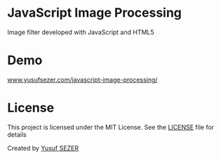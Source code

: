
# JavaScript Image Processing
Image filter developed with JavaScript and HTML5

# Demo
www.yusufsezer.com/javascript-image-processing/

# License
This project is licensed under the MIT License. See the [LICENSE](LICENSE) file for details

Created by [Yusuf SEZER](http://www.yusufsezer.com)

